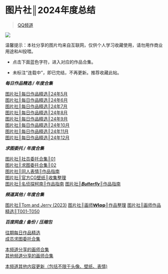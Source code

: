 # 图片社║2024年度总结

> [QQ频道](https://pd.qq.com/s/doroebb0h)  

![](https://i.postimg.cc/BnRqSS1z/Picsart-24-12-30-23-45-39-421.png)  

温馨提示：本社分享的图片均来自互联网，仅供个人学习收藏使用，请勿用作商业用途和AI投喂。

* 点击下面蓝色字符，进入对应的作品合集。 
 
* 未标注“连载中”，即已完结，不再更新。推荐收藏此帖。

***每日作品精选 / 年度合集***

[图片社║每日作品精选║24年5月](图片社/作品指南/已完成/2024/图片社║每日作品精选║24年5月.md)  
[图片社║每日作品精选║24年6月](图片社/作品指南/已完成/2024/图片社║每日作品精选║24年6月.md)  
[图片社║每日作品精选║24年7月](图片社/作品指南/已完成/2024/图片社║每日作品精选║24年7月.md)  
[图片社║每日作品精选║24年8月](图片社/作品指南/已完成/2024/图片社║每日作品精选║24年8月.md)  
[图片社║每日作品精选║24年9月](图片社/作品指南/已完成/2024/图片社║每日作品精选║24年9月.md)  
[图片社║每日作品精选║24年10月](图片社/作品指南/已完成/2024/图片社║每日作品精选║24年10月.md)  
[图片社║每日作品精选║24年11月](图片社/作品指南/已完成/2024/图片社║每日作品精选║24年11月.md)  
[图片社║每日作品精选║24年12月](图片社/作品指南/已完成/2024/图片社║每日作品精选║24年12月.md)  

***求图委托 / 年度合集***

[图片社║社员委托合集║01](图片社/作品指南/已完成/2024/图片社║社员委托合集║01.md)  
[图片社║求图委托合集║02](图片社/作品指南/已完成/2025/图片社║求图委托合集║02.md)  
[图片社║同人表情║作品指南](图片社/作品指南/已完成/2024/图片社║同人表情║作品指南.md)  
[图片社║官方CG壁纸║收集整理](图片社/作品指南/已完成/2024/图片社║官方CG壁纸║收集整理.md)  
[图片社║名侦探柯南║作品指南](图片社/作品指南/已完成/2024/图片社║名侦探柯南║作品指南.md)
[图片社║𝑩𝒖𝒕𝒕𝒆𝒓𝒇𝒍𝒚║作品指南](图片社/作品指南/已完成/2024/图片社║𝑩𝒖𝒕𝒕𝒆𝒓𝒇𝒍𝒚║作品指南.md)

***频道其他 / 年度合集***

[图片社║Tom and Jerry (2023)](图片社/作品指南/已完成/2024/图片社║Tom%20and%20Jerry%20(2023).md)
[图片社║画师𝗪𝗹𝗼𝗽║作品整理](图片社/作品指南/已完成/2024/图片社║画师𝗪𝗹𝗼𝗽║作品整理.md)
[图片社║画师作品精选║T001-T050](图片社/作品指南/已完成/T系列/图片社║画师作品精选║T001-T050.md)

***百度网盘 / 备份 / 压缩包***

[往期每日作品精选](https://pan.baidu.com/s/1NoLnUzId9TA6hHFwh-6X2w?pwd=HUDA)  
[成员求图委托合集](https://pan.baidu.com/s/1WBiip4Tveg2EKWB1sZPWmA?pwd=HUDA)  

[本频道分享的画师合集](https://pan.baidu.com/s/13sAUu9k4yZ2jGV-bhoo92Q?pwd=HUDA)  
[其他频道分享的画师合集](https://pan.baidu.com/s/1xVAgDSDCMTkaND9lVdIJwA?pwd=HUDA)  

[本频道其他内容更新（包括不限于头像、壁纸、表情)  ](https://pan.baidu.com/s/1iQTDJDPA1ws-deHdgd3hYQ?pwd=HUDA)  